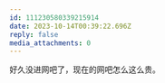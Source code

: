 ```yaml
---
id: 111230580339215914
date: 2023-10-14T00:39:22.696Z
reply: false
media_attachments: 0
---
```


好久没进网吧了，现在的网吧怎么这么贵。

